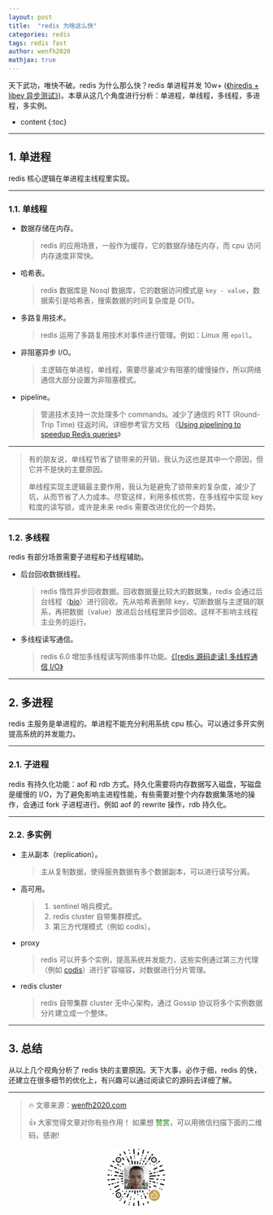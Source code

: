 ```yaml
---
layout: post
title:  "redis 为啥这么快"
categories: redis
tags: redis fast
author: wenfh2020
mathjax: true
---
```


天下武功，唯快不破。redis 为什么那么快？redis 单进程并发 10w+ ([《hiredis + libev 异步测试》](https://wenfh2020.com/2018/06/17/redis-hiredis-libev/))。本章从这几个角度进行分析：单进程，单线程，多线程，多进程，多实例。



* content
{:toc}

---

## 1. 单进程

redis 核心逻辑在单进程主线程里实现。

---

### 1.1. 单线程

* 数据存储在内存。

  > redis 的应用场景，一般作为缓存，它的数据存储在内存，而 cpu 访问内存速度非常快。

* 哈希表。
  
  > redis 数据库是 Nosql 数据库，它的数据访问模式是 `key - value`，数据索引是哈希表，搜索数据的时间复杂度是 $O(1)$。

* 多路复用技术。

  > redis 运用了多路复用技术对事件进行管理。例如：Linux 用 `epoll`。

* 非阻塞异步 I/O。

  > 主逻辑在单进程，单线程，需要尽量减少有阻塞的缓慢操作，所以网络通信大部分设置为非阻塞模式。

* pipeline。
  
  > 管道技术支持一次处理多个 commands。减少了通信的 RTT (Round-Trip Time) 往返时间。详细参考官方文档 《[Using pipelining to speedup Redis queries](https://redis.io/topics/pipelining)》

---

> 有的朋友说，单线程节省了锁带来的开销，我认为这也是其中一个原因，但它并不是快的主要原因。
>
> 单线程实现主逻辑最主要作用，我认为是避免了锁带来的复杂度，减少了坑，从而节省了人力成本。尽管这样，利用多核优势，在多线程中实现 key 粒度的读写锁，或许是未来 redis 需要改进优化的一个趋势。

---

### 1.2. 多线程

redis 有部分场景需要子进程和子线程辅助。

* 后台回收数据线程。

  > redis 惰性异步回收数据。回收数据量比较大的数据集，redis 会通过后台线程（[bio](https://github.com/antirez/redis/blob/unstable/src/bio.c)）进行回收。先从哈希表删除 key，切断数据与主逻辑的联系，再把数据（value）放进后台线程里异步回收。这样不影响主线程主业务的运行。

* 多线程读写通信。
  
  > redis 6.0 增加多线程读写网络事件功能。[《[redis 源码走读] 多线程通信 I/O》](https://wenfh2020.com/2020/04/13/redis-multithreading-mode/)

---

## 2. 多进程

redis 主服务是单进程的。单进程不能充分利用系统 cpu 核心。可以通过多开实例提高系统的并发能力。

---

### 2.1. 子进程

redis 有持久化功能：aof 和 rdb 方式。持久化需要将内存数据写入磁盘，写磁盘是缓慢的 I/O，为了避免影响主进程性能，有些需要对整个内存数据集落地的操作，会通过 fork 子进程进行。例如 aof 的 rewrite 操作，rdb 持久化。

---

### 2.2. 多实例

* 主从副本（replication）。

  > 主从复制数据，使得服务数据有多个数据副本，可以进行读写分离。

* 高可用。

  > 1. sentinel 哨兵模式。
  > 2. redis cluster 自带集群模式。
  > 3. 第三方代理模式（例如 codis）。

* proxy

  > redis 可以开多个实例，提高系统并发能力，这些实例通过第三方代理（例如 [codis](https://github.com/CodisLabs/codis)）进行扩容缩容，对数据进行分片管理。

* redis cluster

  > redis 自带集群 cluster 无中心架构，通过 Gossip 协议将多个实例数据分片建立成一个整体。

---

## 3. 总结

从以上几个视角分析了 redis 快的主要原因。天下大事，必作于细，redis 的快，还建立在很多细节的优化上，有兴趣可以通过阅读它的源码去详细了解。

---

> 🔥 文章来源：[wenfh2020.com](https://wenfh2020.com/2020/05/29/redis-fast/)
>
> 👍 大家觉得文章对你有些作用！ 如果想 <font color=green>赞赏</font>，可以用微信扫描下面的二维码，感谢!
<div align=center><img src="/images/2020-08-06-15-49-47.png" width="120"/></div>
